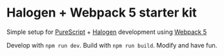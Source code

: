 # Halogen + Webpack 5 starter kit

Simple setup for [PureScript](https://www.purescript.org) + [Halogen](https://github.com/purescript-halogen/purescript-halogen) development using [Webpack 5](https://webpack.js.org/)

Develop with `npm run dev`. Build with `npm run build`. Modify and have fun.

